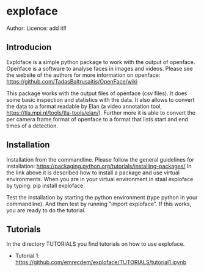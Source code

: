 # exploface

Author:
Licence: add it!!

## Introducion
Exploface is a simple python package to work with the output of openface. Openface is a software to analyse faces in images and videos. Please see the website of the authors for more information on openface: https://github.com/TadasBaltrusaitis/OpenFace/wiki

This package works with the output files of openface (csv files). It does some basic inspection and statistics with the data. It also allows to convert the data to a format readable by Elan (a video annotation tool, https://tla.mpi.nl/tools/tla-tools/elan/). Further more it is able to convert the per camera frame format of openface to a format that lists start and end times of a detection.

## Installation
Installation from the commandline. Please follow the general guidelines for installation:
https://packaging.python.org/tutorials/installing-packages/
In the link above it is described how to install a package and use virtual environments. When you are in your virtual environment in staal exploface by typing: pip install exploface.

Test the installation by starting the python environment (type python in your commandline). And then test by running "import exploface". If this works, you are ready to do the tutorial.

## Tutorials
In the directory TUTORIALS you find tutorials on how to use exploface. 
* Tutorial 1: https://github.com/emrecdem/exploface/TUTORIALS/tutorial1.ipynb
